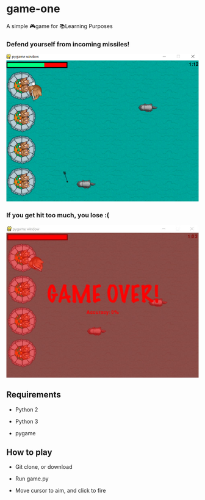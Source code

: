 # game-one
A simple 🎮game for 📚Learning Purposes


### Defend yourself from incoming missiles!

![Game playing](/resources/images/sample_images/Game&#32;screenshot&#32;playing&#32;2.png)
### If you get hit too much, you lose :(
![End Image](/resources/images/sample_images/Game&#32;over&#32;screenshot.jpg)



## Requirements 

* Python 2
* Python 3


* pygame

## How to play

* Git clone, or download

* Run game.py

* Move cursor to aim, and click to fire
